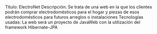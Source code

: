 Título: ElectroNet
Descripción: Se trata de una web en la que los clientes podrán comprar electrodomésticos para el hogar y
piezas de esos electrodomésticos para futuros arreglos o instalaciones
Tecnologías usadas: La web será un proyecto de JavaWeb con la utilización del framework Hibernate-JPA
